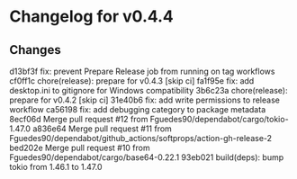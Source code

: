 # Changelog for v0.4.4

## Changes
d13bf3f fix: prevent Prepare Release job from running on tag workflows
cf0ff1c chore(release): prepare for v0.4.3 [skip ci]
fa1f95e fix: add desktop.ini to gitignore for Windows compatibility
3b6c23a chore(release): prepare for v0.4.2 [skip ci]
31e40b6 fix: add write permissions to release workflow
ca56198 fix: add debugging category to package metadata
8ecf06d Merge pull request #12 from Fguedes90/dependabot/cargo/tokio-1.47.0
a836e64 Merge pull request #11 from Fguedes90/dependabot/github_actions/softprops/action-gh-release-2
bed202e Merge pull request #10 from Fguedes90/dependabot/cargo/base64-0.22.1
93eb021 build(deps): bump tokio from 1.46.1 to 1.47.0
